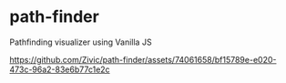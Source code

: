 # path-finder
Pathfinding visualizer using Vanilla JS


https://github.com/Zivic/path-finder/assets/74061658/bf15789e-e020-473c-96a2-83e6b77c1e2c

